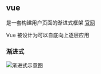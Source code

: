 ## vue

是一套构建用户页面的渐进式框架 [官网](https://cn.vuejs.org/)

Vue 被设计为可以自底向上逐层应用
### 渐进式

![渐进式示意图](/assets/img/渐进式示意图.jpg)
